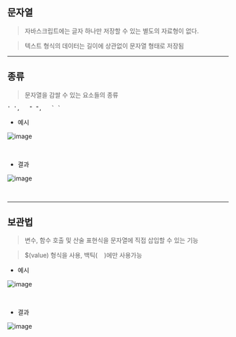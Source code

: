 ## 문자열 <br>

> 자바스크립트에는 글자 하나만 저장할 수 있는 별도의 자료형이 없다. <br>

> 텍스트 형식의 데이터는 길이에 상관없이 문자열 형태로 저장됨 <br>

<hr>

## 종류 <br>

> 문자열을 감쌀 수 있는 요소들의 종류 <br>

```
' ',   " ",   ` `
```

* 예시 <br>

![image](https://github.com/jiyoung79/StudyFiles/assets/155033243/84f8db17-a965-4916-a772-8206f1555bfc)

<br>

* 결과 <br>

![image](https://github.com/jiyoung79/StudyFiles/assets/155033243/9a19de9c-33d1-44e7-8d7e-d97a77badb82)

<br>
<hr>

## 보관법 <br>

> 변수, 함수 호출 및 산술 표현식을 문자열에 직접 삽입할 수 있는 기능 <br>

> $(value) 형식을 사용, 백틱( ` ` )에만 사용가능 <br>

* 예시 <br>

![image](https://github.com/jiyoung79/StudyFiles/assets/155033243/a3008e32-940f-45dc-b1d7-9dae808ee639)

<br>

* 결과 <br>
 
![image](https://github.com/jiyoung79/StudyFiles/assets/155033243/35762e95-9406-4452-86a1-071b41a318d5)

